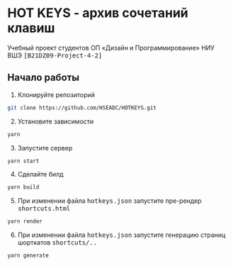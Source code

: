 # HOT KEYS - архив сочетаний клавиш

Учебный проект студентов ОП «Дизайн и Программирование» НИУ ВШЭ <kbd>[B21DZ09-Project-4-2]</kbd>

## Начало работы

1. Клонируйте репозиторий

```bash
git clone https://github.com/HSEADC/HOTKEYS.git
```

2. Установите зависимости

```bash
yarn
```

3. Запустите сервер

```bash
yarn start
```

4. Сделайте билд

```bash
yarn build
```

5. При изменении файла <kbd>hotkeys.json</kbd> запустите пре-рендер <kbd>shortcuts.html</kbd>

```bash
yarn render
```

6. При изменении файла <kbd>hotkeys.json</kbd> запустите генерацию страниц шорткатов <kbd>shortcuts/..</kbd>

```bash
yarn generate
```
